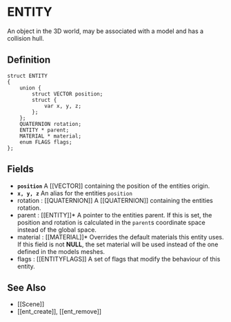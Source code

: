 # ENTITY

An object in the 3D world, may be associated with a model and has a collision hull.

## Definition

```ack
struct ENTITY
{
	union {
		struct VECTOR position;
		struct {
			var x, y, z;
		};
	};
	QUATERNION rotation;
	ENTITY * parent;
	MATERIAL * material;
	enum FLAGS flags;
};
```

## Fields

- **`position`**
	A [[VECTOR]] containing the position of the entities origin.
- **`x, y, z`**
	An alias for the entities `position`
- rotation : [[QUATERNION]]
  A [[QUATERNION]] containing the entities rotation.
- parent : [[ENTITY]]*
  A pointer to the entities parent. If this is set, the position and rotation is
	calculated in the `parent`s coordinate space instead of the global space.
- material : [[MATERIAL]]*
  Overrides the default materials this entity uses. If this field is not **NULL**,
	the set material will be used instead of the one defined in the models meshes.
- flags : [[ENTITYFLAGS]]
  A set of flags that modify the behaviour of this entity.

## See Also
- [[Scene]]
- [[ent_create]], [[ent_remove]]